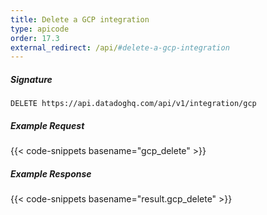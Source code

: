 ```yaml
---
title: Delete a GCP integration
type: apicode
order: 17.3
external_redirect: /api/#delete-a-gcp-integration
---
```


##### Signature
`DELETE https://api.datadoghq.com/api/v1/integration/gcp`

##### Example Request
{{< code-snippets basename="gcp_delete" >}}

##### Example Response
{{< code-snippets basename="result.gcp_delete" >}}
